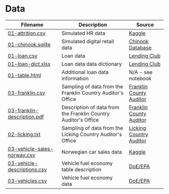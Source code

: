 # Data

|                          Filename                          |                          Description                           |                                      Source                                       |
| ---------------------------------------------------------- | -------------------------------------------------------------- | --------------------------------------------------------------------------------- |
| [01-attrition.csv](01-attrition.csv)                       | Simulated HR data                                              | [Kaggle](https://www.kaggle.com/pavansubhasht/ibm-hr-analytics-attrition-dataset) |
| [01-chinook.sqlite](01-chinook.sqlite)                     | Simulated digital retail data                                  | [Chinook Database](https://github.com/lerocha/chinook-database)                   |
| [01-loan.csv](01-loan.csv)                                 | Loan data                                                      | [Lending Club](https://www.lendingclub.com/info/download-data.action)             |
| [01-loan-dict.xlsx](01-loan-dict.xlsx)                     | Loan data data dictionary                                      | [Lending Club](https://www.lendingclub.com/info/download-data.action)             |
| [01-table.html](01-table.html)                             | Additional loan data information                               | N/A - see notebook                                                                |
| [03-franklin.csv](03-franklin.txt)                         | Sampling of data from the Franklin Country Auditor's Office    | [Franklin County Auditor](ftp://apps.franklincountyauditor.com/)                  |
| [03-franklin-description.pdf](03-franklin-description )    | Description of data from the Franklin Country Auditor's Office | [Franklin County Auditor](ftp://apps.franklincountyauditor.com/)                  |
| [02-licking.txt](02-licking.txt)                           | Sampling of data from the Licking Country Auditor's Office     | [Licking Country Auditor](https://www.lickingcountyohio.us/)                      |
| [03-vehicle-sales-norway.csv](03-vehicle-sales-norway.csv) | Norwegian car sales data                                       | [Kaggle](https://www.kaggle.com/dmi3kno/newcarsalesnorway)                        |
| [03-vehicle-descriptions.csv](03-vehicle-descriptions.csv) | Vehicle fuel economy table description                         | [DoE/EPA](https://www.fueleconomy.gov/feg/ws/index.shtml)                         |
| [03-vehicles.csv](03-vehiles.csv)                          | Vehicle fuel economy data                                      | [DoE/EPA](https://www.fueleconomy.gov/feg/ws/index.shtml)                         |